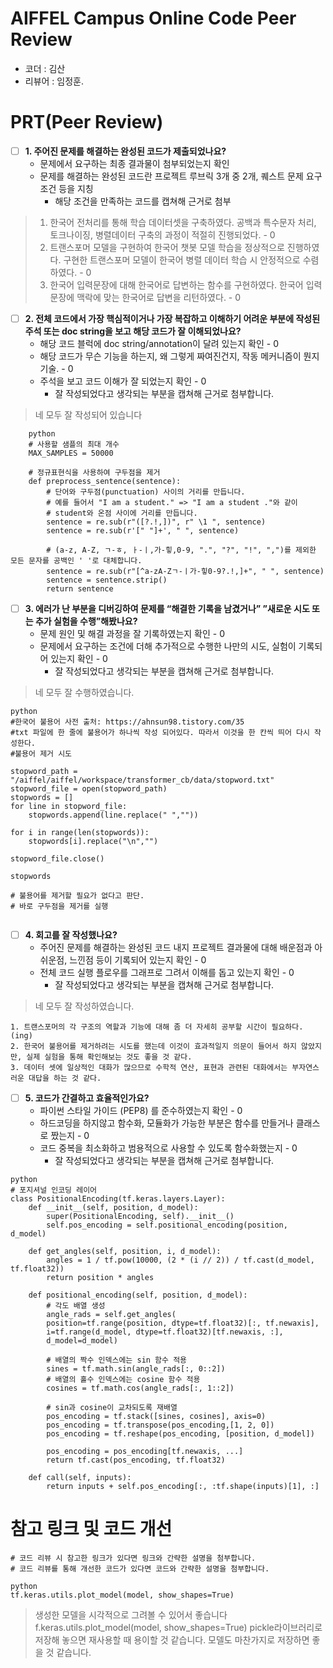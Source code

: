 # AIFFEL Campus Online Code Peer Review
- 코더 : 김산
- 리뷰어 : 임정훈.


# PRT(Peer Review)
- [ ]  **1. 주어진 문제를 해결하는 완성된 코드가 제출되었나요?**
    - 문제에서 요구하는 최종 결과물이 첨부되었는지 확인
    - 문제를 해결하는 완성된 코드란 프로젝트 루브릭 3개 중 2개, 
    퀘스트 문제 요구조건 등을 지칭
        - 해당 조건을 만족하는 코드를 캡쳐해 근거로 첨부
        
> 1. 한국어 전처리를 통해 학습 데이터셋을 구축하였다.	공백과 특수문자 처리, 토크나이징, 병렬데이터 구축의 과정이 적절히 진행되었다. - 0
> 2. 트랜스포머 모델을 구현하여 한국어 챗봇 모델 학습을 정상적으로 진행하였다.	구현한 트랜스포머 모델이 한국어 병렬 데이터 학습 시 안정적으로 수렴하였다. - 0
> 3. 한국어 입력문장에 대해 한국어로 답변하는 함수를 구현하였다.	한국어 입력문장에 맥락에 맞는 한국어로 답변을 리턴하였다. - 0
    
- [ ]  **2. 전체 코드에서 가장 핵심적이거나 가장 복잡하고 이해하기 어려운 부분에 작성된 
주석 또는 doc string을 보고 해당 코드가 잘 이해되었나요?**
    - 해당 코드 블럭에 doc string/annotation이 달려 있는지 확인 - 0
    - 해당 코드가 무슨 기능을 하는지, 왜 그렇게 짜여진건지, 작동 메커니즘이 뭔지 기술. - 0
    - 주석을 보고 코드 이해가 잘 되었는지 확인  - 0
        - 잘 작성되었다고 생각되는 부분을 캡쳐해 근거로 첨부합니다.
        
> 네 모두 잘 작성되어 있습니다
```
    python
    # 사용할 샘플의 최대 개수
    MAX_SAMPLES = 50000

    # 정규표현식을 사용하여 구두점을 제거
    def preprocess_sentence(sentence):
        # 단어와 구두점(punctuation) 사이의 거리를 만듭니다.
        # 예를 들어서 "I am a student." => "I am a student ."와 같이
        # student와 온점 사이에 거리를 만듭니다.
        sentence = re.sub(r"([?.!,])", r" \1 ", sentence)
        sentence = re.sub(r'[" "]+', " ", sentence)

        # (a-z, A-Z, ㄱ-ㅎ, ㅏ-ㅣ,가-힣,0-9, ".", "?", "!", ",")를 제외한 모든 문자를 공백인 ' '로 대체합니다.
        sentence = re.sub(r"[^a-zA-Zㄱ-ㅣ가-힣0-9?.!,]+", " ", sentence) 
        sentence = sentence.strip()
        return sentence
```
        
- [ ]  **3. 에러가 난 부분을 디버깅하여 문제를 “해결한 기록을 남겼거나” 
”새로운 시도 또는 추가 실험을 수행”해봤나요?**
    - 문제 원인 및 해결 과정을 잘 기록하였는지 확인 - 0
    - 문제에서 요구하는 조건에 더해 추가적으로 수행한 나만의 시도, 
    실험이 기록되어 있는지 확인 - 0
        - 잘 작성되었다고 생각되는 부분을 캡쳐해 근거로 첨부합니다.
        
>네 모두 잘 수행하였습니다.
```
python
#한국어 불용어 사전 출처: https://ahnsun98.tistory.com/35
#txt 파일에 한 줄에 불용어가 하나씩 작성 되어있다. 따라서 이것을 한 칸씩 띄어 다시 작성한다.
#불용어 제거 시도

stopword_path = "/aiffel/aiffel/workspace/transformer_cb/data/stopword.txt"
stopword_file = open(stopword_path)
stopwords = []
for line in stopword_file: 
    stopwords.append(line.replace(" ",""))

for i in range(len(stopwords)):
    stopwords[i].replace("\n","")
    
stopword_file.close()

stopwords

# 불용어를 제거할 필요가 없다고 판단.
# 바로 구두점을 제거를 실행
    
```
- [ ]  **4. 회고를 잘 작성했나요?**
    - 주어진 문제를 해결하는 완성된 코드 내지 프로젝트 결과물에 대해
    배운점과 아쉬운점, 느낀점 등이 기록되어 있는지 확인 - 0
    - 전체 코드 실행 플로우를 그래프로 그려서 이해를 돕고 있는지 확인 - 0
        - 잘 작성되었다고 생각되는 부분을 캡쳐해 근거로 첨부합니다.
 > 네 모두 잘 작성하였습니다.
```
1. 트랜스포머의 각 구조의 역할과 기능에 대해 좀 더 자세히 공부할 시간이 필요하다.(ing)
2. 한국어 불용어를 제거하려는 시도를 했는데 이것이 효과적일지 의문이 들어서 하지 않았지만, 실제 실험을 통해 확인해보는 것도 좋을 것 같다.
3. 데이터 셋에 일상적인 대화가 많으므로 수학적 연산, 표현과 관련된 대화에서는 부자연스러운 대답을 하는 것 같다. 
```
- [ ]  **5. 코드가 간결하고 효율적인가요?**
    - 파이썬 스타일 가이드 (PEP8) 를 준수하였는지 확인 - 0
    - 하드코딩을 하지않고 함수화, 모듈화가 가능한 부분은 함수를 만들거나 클래스로 짰는지 - 0
    - 코드 중복을 최소화하고 범용적으로 사용할 수 있도록 함수화했는지 - 0
        - 잘 작성되었다고 생각되는 부분을 캡쳐해 근거로 첨부합니다.

```
python
# 포지셔널 인코딩 레이어
class PositionalEncoding(tf.keras.layers.Layer):
    def __init__(self, position, d_model):
        super(PositionalEncoding, self).__init__()
        self.pos_encoding = self.positional_encoding(position, d_model)
    
    def get_angles(self, position, i, d_model):
        angles = 1 / tf.pow(10000, (2 * (i // 2)) / tf.cast(d_model, tf.float32))
        return position * angles
    
    def positional_encoding(self, position, d_model):
        # 각도 배열 생성
        angle_rads = self.get_angles(
        position=tf.range(position, dtype=tf.float32)[:, tf.newaxis],
        i=tf.range(d_model, dtype=tf.float32)[tf.newaxis, :],
        d_model=d_model)

        # 배열의 짝수 인덱스에는 sin 함수 적용
        sines = tf.math.sin(angle_rads[:, 0::2])
        # 배열의 홀수 인덱스에는 cosine 함수 적용
        cosines = tf.math.cos(angle_rads[:, 1::2])

        # sin과 cosine이 교차되도록 재배열
        pos_encoding = tf.stack([sines, cosines], axis=0)
        pos_encoding = tf.transpose(pos_encoding,[1, 2, 0]) 
        pos_encoding = tf.reshape(pos_encoding, [position, d_model])

        pos_encoding = pos_encoding[tf.newaxis, ...]
        return tf.cast(pos_encoding, tf.float32)
    
    def call(self, inputs):
        return inputs + self.pos_encoding[:, :tf.shape(inputs)[1], :]

```

# 참고 링크 및 코드 개선
```
# 코드 리뷰 시 참고한 링크가 있다면 링크와 간략한 설명을 첨부합니다.
# 코드 리뷰를 통해 개선한 코드가 있다면 코드와 간략한 설명을 첨부합니다.
```

```
python
tf.keras.utils.plot_model(model, show_shapes=True)
```
> 생성한 모델을 시각적으로 그려볼 수 있어서 좋습니다f.keras.utils.plot_model(model, show_shapes=True)
> pickle라이브러리로 저장해 놓으면 재사용할 때 용이할 것 같습니다. 모델도 마찬가지로 저장하면 좋을 것 같습니다.